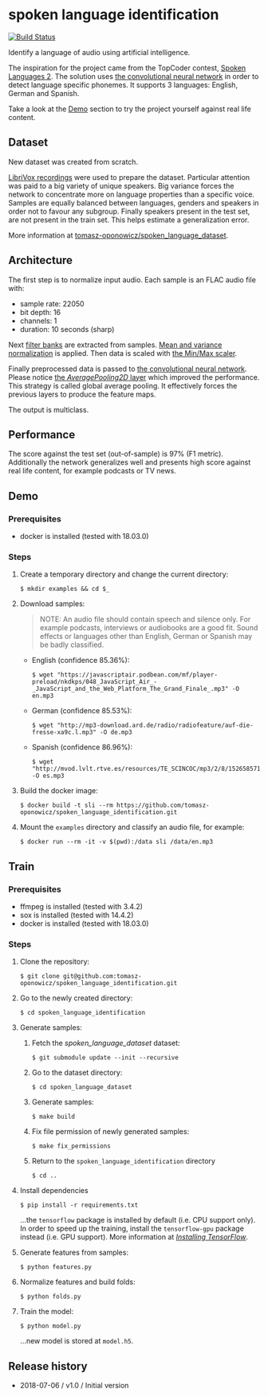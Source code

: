 # spoken language identification

[![Build Status](https://travis-ci.org/tomasz-oponowicz/spoken_language_identification.svg?branch=master)](https://travis-ci.org/tomasz-oponowicz/spoken_language_identification)

Identify a language of audio using artificial intelligence.

The inspiration for the project came from the TopCoder contest, [Spoken Languages 2][tc].
The solution uses [the convolutional neural network][cnn] in order to detect language specific phonemes.
It supports 3 languages: English, German and Spanish.

Take a look at the [Demo](#demo) section to try the project yourself against real life content.

## Dataset

New dataset was created from scratch.

[LibriVox recordings][lv] were used to prepare the dataset. 
Particular attention was paid to a big variety of unique speakers.
Big variance forces the network to concentrate more on language properties than a specific voice. 
Samples are equally balanced between languages, genders and speakers in order not to favour any subgroup.
Finally speakers present in the test set, are not present in the train set.
This helps estimate a generalization error.

More information at [tomasz-oponowicz/spoken_language_dataset][sld].

## Architecture

The first step is to normalize input audio. Each sample is an FLAC audio file with:

* sample rate: 22050
* bit depth: 16
* channels: 1
* duration: 10 seconds (sharp)

Next [filter banks][src_fb] are extracted from samples. 
[Mean and variance normalization][src_mvn] is applied.
Then data is scaled with [the Min/Max scaler][src_mms].

Finally preprocessed data is passed to [the convolutional neural network][src_cnn].
Please notice [the *AveragePooling2D* layer][src_apl] which improved the performance.
This strategy is called global average pooling.
It effectively forces the previous layers to produce the feature maps.

The output is multiclass.

## Performance

The score against the test set (out-of-sample) is 97% (F1 metric). 
Additionally the network generalizes well and presents high score against real life content, for example podcasts or TV news.

## Demo

### Prerequisites

* docker is installed (tested with 18.03.0)

### Steps

1. Create a temporary directory and change the current directory:

       $ mkdir examples && cd $_
1. Download samples:
    > NOTE: An audio file should contain speech and silence only. For example podcasts, interviews or audiobooks are a good fit. Sound effects or languages other than English, German or Spanish may be badly classified.
    * English (confidence 85.36%):

          $ wget "https://javascriptair.podbean.com/mf/player-preload/nkdkps/048_JavaScript_Air_-_JavaScript_and_the_Web_Platform_The_Grand_Finale_.mp3" -O en.mp3
    * German (confidence 85.53%):

          $ wget "http://mp3-download.ard.de/radio/radiofeature/auf-die-fresse-xa9c.l.mp3" -O de.mp3
    * Spanish (confidence 86.96%):

          $ wget "http://mvod.lvlt.rtve.es/resources/TE_SCINCOC/mp3/2/8/1526585716282.mp3" -O es.mp3
1. Build the docker image:

       $ docker build -t sli --rm https://github.com/tomasz-oponowicz/spoken_language_identification.git
1. Mount the `examples` directory and classify an audio file, for example:

       $ docker run --rm -it -v $(pwd):/data sli /data/en.mp3

## Train

### Prerequisites

* ffmpeg is installed (tested with 3.4.2)
* sox is installed (tested with 14.4.2)
* docker is installed (tested with 18.03.0)

### Steps

1. Clone the repository:

       $ git clone git@github.com:tomasz-oponowicz/spoken_language_identification.git
1. Go to the newly created directory:

       $ cd spoken_language_identification
1. Generate samples:
    1. Fetch the *spoken_language_dataset* dataset:
    
           $ git submodule update --init --recursive
    1. Go to the dataset directory:

           $ cd spoken_language_dataset
    1. Generate samples:

           $ make build
    1. Fix file permission of newly generated samples:
    
           $ make fix_permissions
    1. Return to the `spoken_language_identification` directory

           $ cd ..
1. Install dependencies

       $ pip install -r requirements.txt
    ...the `tensorflow` package is installed by default (i.e. CPU support only). In order to speed up the training, install the `tensorflow-gpu` package instead (i.e. GPU support). More information at [*Installing TensorFlow*](https://www.tensorflow.org/install/install_linux).
1. Generate features from samples:

       $ python features.py
1. Normalize features and build folds:

       $ python folds.py
1. Train the model:
       
       $ python model.py
    ...new model is stored at `model.h5`.

## Release history

* 2018-07-06 / v1.0 / Initial version

[tc]: https://community.topcoder.com/longcontest/?module=ViewProblemStatement&rd=16555&pm=13978
[cnn]: https://en.wikipedia.org/wiki/Convolutional_neural_network
[sld]: https://github.com/tomasz-oponowicz/spoken_language_dataset
[lv]: https://librivox.org
[src_fb]: https://github.com/tomasz-oponowicz/spoken_language_identification/blob/8f886bc2ca54f22b693d46264fb19aadfb30dc97/features.py#L14
[src_mvn]: https://github.com/tomasz-oponowicz/spoken_language_identification/blob/8f886bc2ca54f22b693d46264fb19aadfb30dc97/folds.py#L128
[src_mms]: https://github.com/tomasz-oponowicz/spoken_language_identification/blob/8f886bc2ca54f22b693d46264fb19aadfb30dc97/folds.py#L133
[src_cnn]: https://github.com/tomasz-oponowicz/spoken_language_identification/blob/master/model.py#L61-L131
[src_apl]: https://github.com/tomasz-oponowicz/spoken_language_identification/blob/master/model.py#L114
